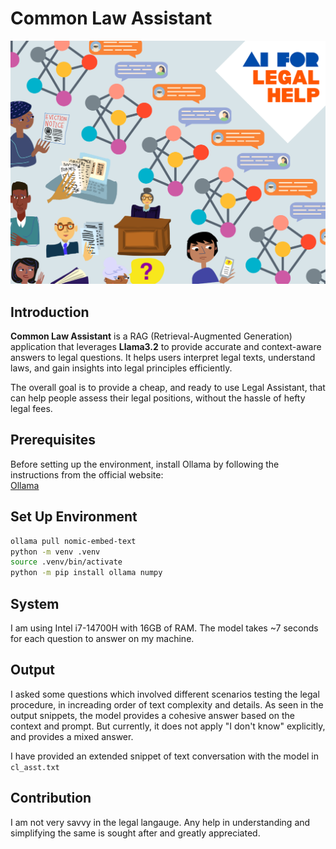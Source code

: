 # Common Law Assistant

![image](ai-for-legal-help.png)


## Introduction

**Common Law Assistant** is a RAG (Retrieval-Augmented Generation) application that leverages **Llama3.2** to provide accurate and context-aware answers to legal questions. It helps users interpret legal texts, understand laws, and gain insights into legal principles efficiently.  

The overall goal is to provide a cheap, and ready to use Legal Assistant, that can help people assess their legal positions, without the hassle of hefty legal fees.


## Prerequisites

Before setting up the environment, install Ollama by following the instructions from the official website:  
[Ollama](https://ollama.com/)

## Set Up Environment

```sh
ollama pull nomic-embed-text
python -m venv .venv
source .venv/bin/activate
python -m pip install ollama numpy
```
## System
I am using Intel i7-14700H with 16GB of RAM. The model takes ~7 seconds for each question to answer on my machine.

## Output

I asked some questions which involved different scenarios testing the legal procedure, in increading order of text complexity and details. 
As seen in the output snippets, the model provides a cohesive answer based on the context and prompt. But currently, it does not apply "I don't know" explicitly, and provides a mixed answer.

I have provided an extended snippet of text conversation with the model in ```cl_asst.txt```

## Contribution
I am not very savvy in the legal langauge. Any help in understanding and simplifying the same is sought after and greatly appreciated.
